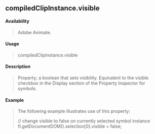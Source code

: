 ## compiledClipInstance.visible

#### Availability

> Adobe Animate.

#### Usage

> compiledClipInstance.visible

#### Description

> Property; a boolean that sets visibility. Equivalent to the visible checkbox in the Display section of the Property Inspector for symbols.

#### Example

> The following example illustrates use of this property:
>
> // change visible to false on currently selected symbol instance fl.getDocumentDOM().selection\[0\].visible = false;
